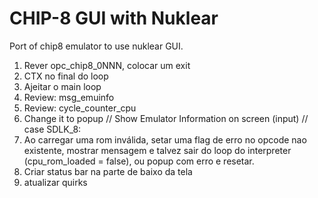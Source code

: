 # CHIP-8 GUI with Nuklear

Port of chip8 emulator to use nuklear GUI.


1) Rever opc_chip8_0NNN, colocar um exit
2) CTX no final do loop
3) Ajeitar o main loop
4) Review: msg_emuinfo
5) Review: cycle_counter_cpu
6) Change it to popup
    // Show Emulator Information on screen (input)
	// case SDLK_8:
7) Ao carregar uma rom inválida, setar uma flag de erro no opcode nao existente, mostrar mensagem e talvez sair do loop do interpreter (cpu_rom_loaded = false), ou popup com erro e resetar.
8) Criar status bar na parte de baixo da tela
9) atualizar quirks
